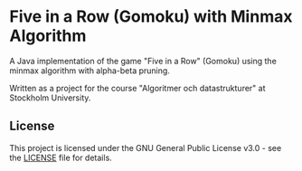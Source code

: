 # Five in a Row (Gomoku) with Minmax Algorithm
A Java implementation of the game "Five in a Row" (Gomoku) using the minmax algorithm with alpha-beta pruning.

Written as a project for the course "Algoritmer och datastrukturer" at Stockholm University.

## License
This project is licensed under the GNU General Public License v3.0 - see the [LICENSE](LICENSE.md) file for details.
